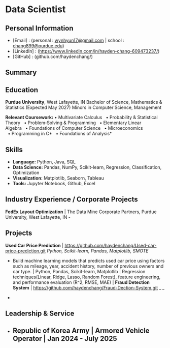 # Data Scientist

## Personal Information
- [Email] : (personal : wynhyun17@gmail.com | school : chang899@purdue.edu)
- [LinkedIn] : (https://www.linkedin.com/in/hayden-chang-609473237/)
- [GitHub] : (github.com/haydenchang/)


## Summary


## Education
  **Purdue University**, West Lafayette, IN
  Bachelor of Science, Mathematics & Statistics (Expected May 2027)
  Minors in Computer Science, Management
  
  **Relevant Coursework:**
  • Multivariate Calculus   • Probability & Statistical Theory   • Problem‑Solving & Programming
  • Elementary Linear Algebra   • Foundations of Computer Science   • Microeconomics
  • Programming in C*   • Foundations of Analysis*
  
## Skills
- **Language:** Python, Java, SQL
- **Data Science:** Pandas, NumPy, Scikit-learn, Regression, Classification, Optimization
- **Visualization:** Matplotlib, Seaborn, Tableau
- **Tools:** Jupyter Notebook, Github, Excel

## Industry Experience / Corporate Projects
**FedEx Layout Optimization** | The Data Mine Corporate Partners, Purdue University, West Lafayette, IN
    -

## Projects
**Used Car Price Prediction** | https://github.com/haydenchang/Used-car-price-prediction.git
_Python, Scikit-learn, Pandas, Matplotlib, SMOTE_
* Build machine learning models that predicts used car price using factors such as mileage, year, accident history, number of previous owners and car type. | Python, Pandas, Scikit-learn, Matplotlib | Regression techniques(Linear, Ridge, Lasso, Random Forest), feature engineering, and performance evaluation (R^2, RMSE, MAE) |
**Fraud Detection System** | https://github.com/haydenchang/Fraud-Dection-System.git
_ _

* 

## Leadership & Service
- **Republic of Korea Army** | Armored Vehicle Operator | Jan 2024 - July 2025
    -
    


